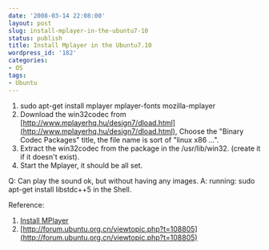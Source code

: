 ```yaml
---
date: '2008-03-14 22:08:00'
layout: post
slug: install-mplayer-in-the-ubuntu7-10
status: publish
title: Install Mplayer in the Ubuntu7.10
wordpress_id: '182'
categories:
- OS
tags:
- Ubuntu
---
```


1. sudo apt-get install mplayer mplayer-fonts mozilla-mplayer
2. Download the win32codec from [http://www.mplayerhq.hu/design7/dload.html](http://www.mplayerhq.hu/design7/dload.html), Choose the "Binary Codec Packages" title, the file name is sort of "linux x86 ...".
3. Extract the win32codec from the package in the /usr/lib/win32. (create it if it doesn't exist).
4. Start the Mplayer, it should be all set.

Q: Can play the sound ok, but without having any images.
A: running: sudo apt-get install libstdc++5 in the Shell.

Reference:
1. [Install MPlayer](http://wiki.ubuntu.org.cn/%E5%AE%89%E8%A3%85MPlayer)
2. [http://forum.ubuntu.org.cn/viewtopic.php?t=108805](http://forum.ubuntu.org.cn/viewtopic.php?t=108805)
